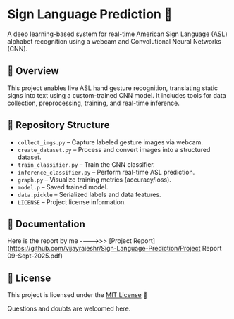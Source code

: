 # Sign Language Prediction 🤟

A deep learning-based system for real-time American Sign Language (ASL) alphabet recognition using a webcam and Convolutional Neural Networks (CNN).

## 🚀 Overview

This project enables live ASL hand gesture recognition, translating static signs into text using a custom-trained CNN model. It includes tools for data collection, preprocessing, training, and real-time inference.

## 📁 Repository Structure

- `collect_imgs.py` – Capture labeled gesture images via webcam.
- `create_dataset.py` – Process and convert images into a structured dataset.
- `train_classifier.py` – Train the CNN classifier.
- `inference_classifier.py` – Perform real-time ASL prediction.
- `graph.py` – Visualize training metrics (accuracy/loss).
- `model.p` – Saved trained model.
- `data.pickle` – Serialized labels and data features.
- `LICENSE` – Project license information.

## 📘 Documentation

Here is the report by me  ---->>>  [Project Report](https://github.com/vijayrajeshr/Sign-Language-Prediction/Project Report 09-Sept-2025.pdf)

## 📄 License

This project is licensed under the [MIT License](./LICENSE) 📝

Questions and doubts are welcomed here.
